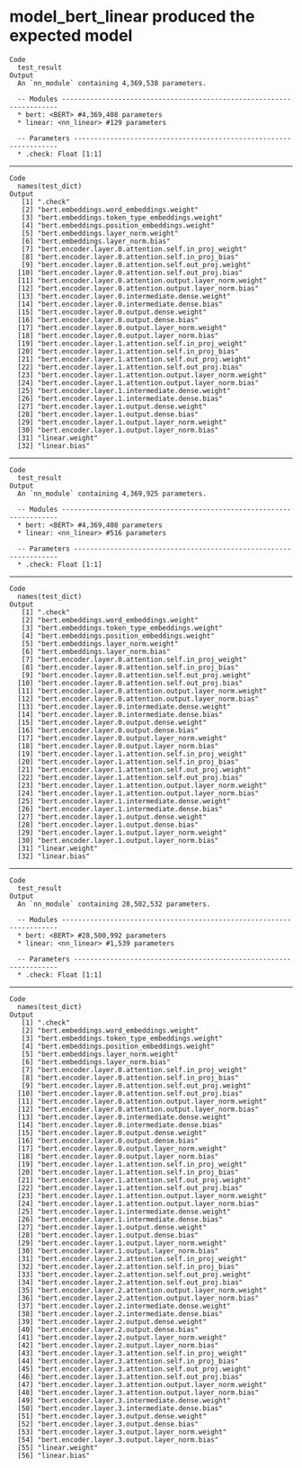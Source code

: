 # model_bert_linear produced the expected model

    Code
      test_result
    Output
      An `nn_module` containing 4,369,538 parameters.
      
      -- Modules ---------------------------------------------------------------------
      * bert: <BERT> #4,369,408 parameters
      * linear: <nn_linear> #129 parameters
      
      -- Parameters ------------------------------------------------------------------
      * .check: Float [1:1]

---

    Code
      names(test_dict)
    Output
       [1] ".check"                                                 
       [2] "bert.embeddings.word_embeddings.weight"                 
       [3] "bert.embeddings.token_type_embeddings.weight"           
       [4] "bert.embeddings.position_embeddings.weight"             
       [5] "bert.embeddings.layer_norm.weight"                      
       [6] "bert.embeddings.layer_norm.bias"                        
       [7] "bert.encoder.layer.0.attention.self.in_proj_weight"     
       [8] "bert.encoder.layer.0.attention.self.in_proj_bias"       
       [9] "bert.encoder.layer.0.attention.self.out_proj.weight"    
      [10] "bert.encoder.layer.0.attention.self.out_proj.bias"      
      [11] "bert.encoder.layer.0.attention.output.layer_norm.weight"
      [12] "bert.encoder.layer.0.attention.output.layer_norm.bias"  
      [13] "bert.encoder.layer.0.intermediate.dense.weight"         
      [14] "bert.encoder.layer.0.intermediate.dense.bias"           
      [15] "bert.encoder.layer.0.output.dense.weight"               
      [16] "bert.encoder.layer.0.output.dense.bias"                 
      [17] "bert.encoder.layer.0.output.layer_norm.weight"          
      [18] "bert.encoder.layer.0.output.layer_norm.bias"            
      [19] "bert.encoder.layer.1.attention.self.in_proj_weight"     
      [20] "bert.encoder.layer.1.attention.self.in_proj_bias"       
      [21] "bert.encoder.layer.1.attention.self.out_proj.weight"    
      [22] "bert.encoder.layer.1.attention.self.out_proj.bias"      
      [23] "bert.encoder.layer.1.attention.output.layer_norm.weight"
      [24] "bert.encoder.layer.1.attention.output.layer_norm.bias"  
      [25] "bert.encoder.layer.1.intermediate.dense.weight"         
      [26] "bert.encoder.layer.1.intermediate.dense.bias"           
      [27] "bert.encoder.layer.1.output.dense.weight"               
      [28] "bert.encoder.layer.1.output.dense.bias"                 
      [29] "bert.encoder.layer.1.output.layer_norm.weight"          
      [30] "bert.encoder.layer.1.output.layer_norm.bias"            
      [31] "linear.weight"                                          
      [32] "linear.bias"                                            

---

    Code
      test_result
    Output
      An `nn_module` containing 4,369,925 parameters.
      
      -- Modules ---------------------------------------------------------------------
      * bert: <BERT> #4,369,408 parameters
      * linear: <nn_linear> #516 parameters
      
      -- Parameters ------------------------------------------------------------------
      * .check: Float [1:1]

---

    Code
      names(test_dict)
    Output
       [1] ".check"                                                 
       [2] "bert.embeddings.word_embeddings.weight"                 
       [3] "bert.embeddings.token_type_embeddings.weight"           
       [4] "bert.embeddings.position_embeddings.weight"             
       [5] "bert.embeddings.layer_norm.weight"                      
       [6] "bert.embeddings.layer_norm.bias"                        
       [7] "bert.encoder.layer.0.attention.self.in_proj_weight"     
       [8] "bert.encoder.layer.0.attention.self.in_proj_bias"       
       [9] "bert.encoder.layer.0.attention.self.out_proj.weight"    
      [10] "bert.encoder.layer.0.attention.self.out_proj.bias"      
      [11] "bert.encoder.layer.0.attention.output.layer_norm.weight"
      [12] "bert.encoder.layer.0.attention.output.layer_norm.bias"  
      [13] "bert.encoder.layer.0.intermediate.dense.weight"         
      [14] "bert.encoder.layer.0.intermediate.dense.bias"           
      [15] "bert.encoder.layer.0.output.dense.weight"               
      [16] "bert.encoder.layer.0.output.dense.bias"                 
      [17] "bert.encoder.layer.0.output.layer_norm.weight"          
      [18] "bert.encoder.layer.0.output.layer_norm.bias"            
      [19] "bert.encoder.layer.1.attention.self.in_proj_weight"     
      [20] "bert.encoder.layer.1.attention.self.in_proj_bias"       
      [21] "bert.encoder.layer.1.attention.self.out_proj.weight"    
      [22] "bert.encoder.layer.1.attention.self.out_proj.bias"      
      [23] "bert.encoder.layer.1.attention.output.layer_norm.weight"
      [24] "bert.encoder.layer.1.attention.output.layer_norm.bias"  
      [25] "bert.encoder.layer.1.intermediate.dense.weight"         
      [26] "bert.encoder.layer.1.intermediate.dense.bias"           
      [27] "bert.encoder.layer.1.output.dense.weight"               
      [28] "bert.encoder.layer.1.output.dense.bias"                 
      [29] "bert.encoder.layer.1.output.layer_norm.weight"          
      [30] "bert.encoder.layer.1.output.layer_norm.bias"            
      [31] "linear.weight"                                          
      [32] "linear.bias"                                            

---

    Code
      test_result
    Output
      An `nn_module` containing 28,502,532 parameters.
      
      -- Modules ---------------------------------------------------------------------
      * bert: <BERT> #28,500,992 parameters
      * linear: <nn_linear> #1,539 parameters
      
      -- Parameters ------------------------------------------------------------------
      * .check: Float [1:1]

---

    Code
      names(test_dict)
    Output
       [1] ".check"                                                 
       [2] "bert.embeddings.word_embeddings.weight"                 
       [3] "bert.embeddings.token_type_embeddings.weight"           
       [4] "bert.embeddings.position_embeddings.weight"             
       [5] "bert.embeddings.layer_norm.weight"                      
       [6] "bert.embeddings.layer_norm.bias"                        
       [7] "bert.encoder.layer.0.attention.self.in_proj_weight"     
       [8] "bert.encoder.layer.0.attention.self.in_proj_bias"       
       [9] "bert.encoder.layer.0.attention.self.out_proj.weight"    
      [10] "bert.encoder.layer.0.attention.self.out_proj.bias"      
      [11] "bert.encoder.layer.0.attention.output.layer_norm.weight"
      [12] "bert.encoder.layer.0.attention.output.layer_norm.bias"  
      [13] "bert.encoder.layer.0.intermediate.dense.weight"         
      [14] "bert.encoder.layer.0.intermediate.dense.bias"           
      [15] "bert.encoder.layer.0.output.dense.weight"               
      [16] "bert.encoder.layer.0.output.dense.bias"                 
      [17] "bert.encoder.layer.0.output.layer_norm.weight"          
      [18] "bert.encoder.layer.0.output.layer_norm.bias"            
      [19] "bert.encoder.layer.1.attention.self.in_proj_weight"     
      [20] "bert.encoder.layer.1.attention.self.in_proj_bias"       
      [21] "bert.encoder.layer.1.attention.self.out_proj.weight"    
      [22] "bert.encoder.layer.1.attention.self.out_proj.bias"      
      [23] "bert.encoder.layer.1.attention.output.layer_norm.weight"
      [24] "bert.encoder.layer.1.attention.output.layer_norm.bias"  
      [25] "bert.encoder.layer.1.intermediate.dense.weight"         
      [26] "bert.encoder.layer.1.intermediate.dense.bias"           
      [27] "bert.encoder.layer.1.output.dense.weight"               
      [28] "bert.encoder.layer.1.output.dense.bias"                 
      [29] "bert.encoder.layer.1.output.layer_norm.weight"          
      [30] "bert.encoder.layer.1.output.layer_norm.bias"            
      [31] "bert.encoder.layer.2.attention.self.in_proj_weight"     
      [32] "bert.encoder.layer.2.attention.self.in_proj_bias"       
      [33] "bert.encoder.layer.2.attention.self.out_proj.weight"    
      [34] "bert.encoder.layer.2.attention.self.out_proj.bias"      
      [35] "bert.encoder.layer.2.attention.output.layer_norm.weight"
      [36] "bert.encoder.layer.2.attention.output.layer_norm.bias"  
      [37] "bert.encoder.layer.2.intermediate.dense.weight"         
      [38] "bert.encoder.layer.2.intermediate.dense.bias"           
      [39] "bert.encoder.layer.2.output.dense.weight"               
      [40] "bert.encoder.layer.2.output.dense.bias"                 
      [41] "bert.encoder.layer.2.output.layer_norm.weight"          
      [42] "bert.encoder.layer.2.output.layer_norm.bias"            
      [43] "bert.encoder.layer.3.attention.self.in_proj_weight"     
      [44] "bert.encoder.layer.3.attention.self.in_proj_bias"       
      [45] "bert.encoder.layer.3.attention.self.out_proj.weight"    
      [46] "bert.encoder.layer.3.attention.self.out_proj.bias"      
      [47] "bert.encoder.layer.3.attention.output.layer_norm.weight"
      [48] "bert.encoder.layer.3.attention.output.layer_norm.bias"  
      [49] "bert.encoder.layer.3.intermediate.dense.weight"         
      [50] "bert.encoder.layer.3.intermediate.dense.bias"           
      [51] "bert.encoder.layer.3.output.dense.weight"               
      [52] "bert.encoder.layer.3.output.dense.bias"                 
      [53] "bert.encoder.layer.3.output.layer_norm.weight"          
      [54] "bert.encoder.layer.3.output.layer_norm.bias"            
      [55] "linear.weight"                                          
      [56] "linear.bias"                                            

